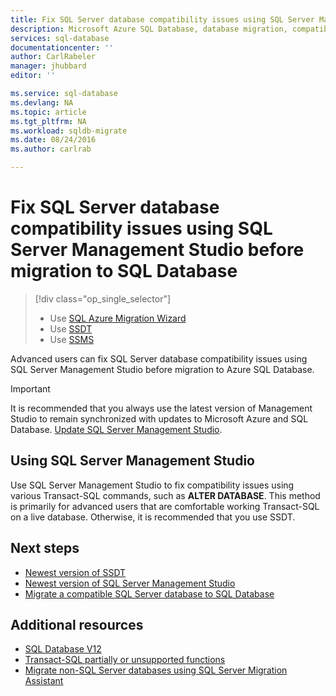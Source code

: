```yaml
---
title: Fix SQL Server database compatibility issues using SQL Server Managment Studio before migration to SQL Database | Microsoft Azure
description: Microsoft Azure SQL Database, database migration, compatibility, SQL Azure Migration Wizard
services: sql-database
documentationcenter: ''
author: CarlRabeler
manager: jhubbard
editor: ''

ms.service: sql-database
ms.devlang: NA
ms.topic: article
ms.tgt_pltfrm: NA
ms.workload: sqldb-migrate
ms.date: 08/24/2016
ms.author: carlrab

---
```

# Fix SQL Server database compatibility issues using SQL Server Management Studio before migration to SQL Database
> [!div class="op_single_selector"]
> * Use [SQL Azure Migration Wizard](sql-database-cloud-migrate-fix-compatibility-issues.md)
> * Use [SSDT](sql-database-cloud-migrate-fix-compatibility-issues-ssdt.md)
> * Use [SSMS](sql-database-cloud-migrate-fix-compatibility-issues-ssms.md)
> 
> 

Advanced users can fix SQL Server database compatibility issues using SQL Server Management Studio before migration to Azure SQL Database.

> [!IMPORTANT]
> It is recommended that you always use the latest version of Management Studio to remain synchronized with updates to Microsoft Azure and SQL Database. [Update SQL Server Management Studio](https://msdn.microsoft.com/library/mt238290.aspx).
> 
> 

## Using SQL Server Management Studio
Use SQL Server Management Studio to fix compatibility issues using various Transact-SQL commands, such as **ALTER DATABASE**. This method is primarily for advanced users that are comfortable working Transact-SQL on a live database. Otherwise, it is recommended that you use SSDT. 

## Next steps
* [Newest version of SSDT](https://msdn.microsoft.com/library/mt204009.aspx)
* [Newest version of SQL Server Management Studio](https://msdn.microsoft.com/library/mt238290.aspx)
* [Migrate a compatible SQL Server database to SQL Database](sql-database-cloud-migrate.md#migrate-a-compatible-sql-server-database-to-sql-database)

## Additional resources
* [SQL Database V12](sql-database-v12-whats-new.md)
* [Transact-SQL partially or unsupported functions](sql-database-transact-sql-information.md)
* [Migrate non-SQL Server databases using SQL Server Migration Assistant](http://blogs.msdn.com/b/ssma/)

